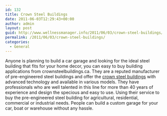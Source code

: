 ```yaml
---
id: 132
title: Crown Steel Buildings
date: 2011-06-03T12:29:43+00:00
author: admin
layout: post
guid: http://www.wellnessmanager.info/2011/06/03/crown-steel-buildings/
permalink: /2011/06/03/crown-steel-buildings/
categories:
  - General
---
```

Anyone is planning to build a car garage and looking for the ideal steel building that fits for your home decor, you can easy to buy building applications from crownsteelbuildings.ca. They are a reputed manufacturer of pre-engineered steel buildings and offer the [crown steel buildings](http://www.crownsteelbuildings.ca/) with advanced technology and available in various models. They have professionals who are well talented in this line for more than 40 years of experience and design the specious and easy to use. Using their service to buy the pre-engineered steel building for agricultural, residential, commercial or industrial needs. People can build a custom garage for your car, boat or warehouse without any hassle.